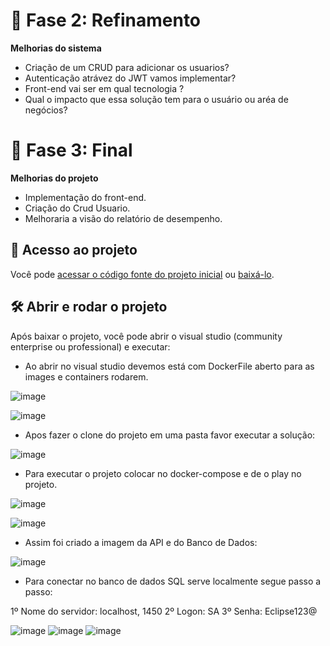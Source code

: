 # 🎯 Fase 2: Refinamento

**Melhorias do sistema**

-  Criação de um CRUD para adicionar os usuarios?
-  Autenticação atrávez do JWT vamos implementar?
-  Front-end vai ser em qual tecnologia ?
-  Qual o impacto que essa solução tem para o usuário ou aréa de negócios?

# 🎯 Fase 3: Final

**Melhorias do projeto**

- Implementação do front-end.
- Criação do Crud Usuario.
- Melhoraria a visão do relatório de desempenho.

## 📁 Acesso ao projeto

Você pode [acessar o código fonte do projeto inicial](https://github.com/matheuselias12/ProvaEclipseworks.git) ou [baixá-lo](https://github.com//matheuselias12/ProvaEclipseworks/archive/refs/heads/master.zip).

## 🛠️ Abrir e rodar o projeto

Após baixar o projeto, você pode abrir o visual studio (community enterprise ou professional) e executar:

- Ao abrir no visual studio devemos está com DockerFile aberto para as images e containers rodarem.
  
![image](https://github.com/matheuselias12/ProvaEclipseworks/assets/47905883/c94ef794-b752-4ece-9ad2-addd7a35c4ce)

![image](https://github.com/matheuselias12/ProvaEclipseworks/assets/47905883/48e8c874-7467-493c-bb04-f528cb70d0c8)

- Apos fazer o clone do projeto em uma pasta favor executar a solução:

![image](https://github.com/matheuselias12/ProvaEclipseworks/assets/47905883/23f01da8-a8e2-4e55-8161-be475e2249dc)

- Para executar o projeto colocar no docker-compose e de o play no projeto.

![image](https://github.com/matheuselias12/ProvaEclipseworks/assets/47905883/32201a25-ee21-48ae-b28e-af8839d99adf)

![image](https://github.com/matheuselias12/ProvaEclipseworks/assets/47905883/b7d117e7-a1ed-47a7-ae55-edb5cb35b4ec)

- Assim foi criado a imagem da API e do Banco de Dados:

![image](https://github.com/matheuselias12/ProvaEclipseworks/assets/47905883/4d1d9c07-28ed-4e8d-8d20-fcba537c3dea)

- Para conectar no banco de dados SQL serve localmente segue passo a passo:

1º Nome do servidor: localhost, 1450
2º Logon: SA
3º Senha: Eclipse123@

![image](https://github.com/matheuselias12/ProvaEclipseworks/assets/47905883/afa84ff9-be40-4061-9c7f-277d608340e1)
![image](https://github.com/matheuselias12/ProvaEclipseworks/assets/47905883/2a6e5f9b-b0fa-47e1-aea4-cbdbbae49ae3)
![image](https://github.com/matheuselias12/ProvaEclipseworks/assets/47905883/5850d13b-fc04-41ea-aae1-2b38b61ce157)







